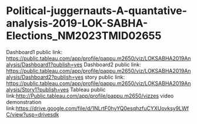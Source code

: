# Political-juggernauts-A-quantative-analysis-2019-LOK-SABHA-Elections_NM2023TMID02655
Dashboard1 public link: https://public.tableau.com/app/profile/pappu.m2650/viz/LOKSABHA2019Analysis/Dashboard1?publish=yes
Dashboard2 public link: https://public.tableau.com/app/profile/pappu.m2650/viz/LOKSABHA2019Analysis/Dashboard2?publish=yes
story public link: https://public.tableau.com/app/profile/pappu.m2650/viz/LOKSABHA2019Analysis/Story1?publish=yes 
Tableau public link:http://Public.tableau.com/app/profile/pappu.m2650/vizzes
video demonstration link:https://drive.google.com/file/d/1NLrtF0hyYQ0esqhzfuCYXUovksy9LWfC/view?usp=drivesdk
